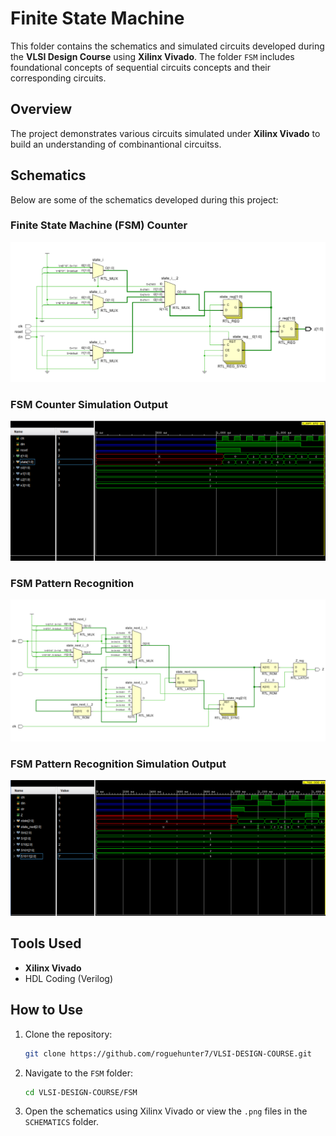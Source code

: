 # Finite State Machine

This folder contains the schematics and simulated circuits developed during the **VLSI Design Course** using **Xilinx Vivado**. The folder `FSM` includes foundational concepts of sequential circuits concepts and their corresponding circuits.

## Overview
The project demonstrates various circuits simulated under **Xilinx Vivado** to build an understanding of combinantional circuitss.

## Schematics
Below are some of the schematics developed during this project:

### Finite State Machine (FSM) Counter
![FSM_Counter](./SCHEMATICS/FSM_Counter.png)

### FSM Counter Simulation Output
![FSM_Counter_Sim](./SCHEMATICS/FSM_Counter_Sim.png)

### FSM Pattern Recognition
![FSM_Pattern_Reg](./SCHEMATICS/FSM_Pattern_Reg.png)

### FSM Pattern Recognition Simulation Output
![FSM_Pattern_Reg](./SCHEMATICS/FSM_Pattern_Reg_Sim.png)



## Tools Used
- **Xilinx Vivado**
- HDL Coding (Verilog)

## How to Use
1. Clone the repository:
   ```bash
   git clone https://github.com/roguehunter7/VLSI-DESIGN-COURSE.git
   ```
2. Navigate to the `FSM` folder:
   ```bash
   cd VLSI-DESIGN-COURSE/FSM
   ```
3. Open the schematics using Xilinx Vivado or view the `.png` files in the `SCHEMATICS` folder.


